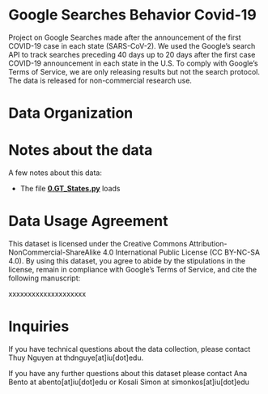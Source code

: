 # Google Searches Behavior Covid-19
Project on Google Searches made after the announcement of the first COVID-19 case in each state (SARS-CoV-2). We used the Google’s search API to track searches preceding 40 days up to 20 days after the first case COVID-19 announcement in each state in the U.S. To comply with Google’s Terms of Service, we are only releasing results but not the search protocol. The data is released for non-commercial research use.

# Data Organization



# Notes about the data

A few notes about this data:
- The file [**0.GT_States.py**](/0.GT_States.py) loads 

# Data Usage Agreement
This dataset is licensed under the Creative Commons Attribution-NonCommercial-ShareAlike 4.0 International Public License (CC BY-NC-SA 4.0). By using this dataset, you agree to abide by the stipulations in the license, remain in compliance with Google’s Terms of Service, and cite the following manuscript:  

xxxxxxxxxxxxxxxxxxxx

# Inquiries


If you have technical questions about the data collection, please contact Thuy Nguyen at thdnguye[at]iu[dot]edu.

If you have any further questions about this dataset please contact Ana Bento at abento[at]iu[dot]edu or Kosali Simon   at simonkos[at]iu[dot]edu
